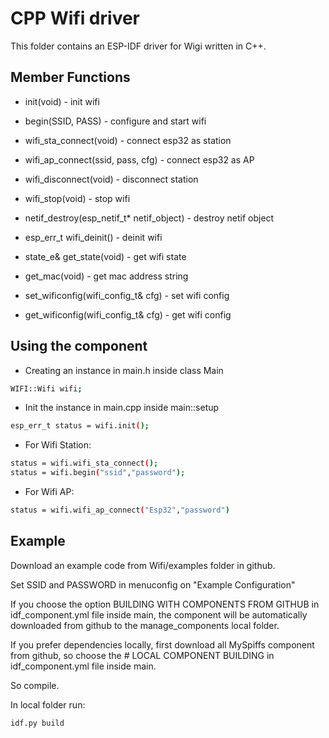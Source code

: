# CPP Wifi driver
This folder contains an ESP-IDF driver for Wigi written in C++.

## Member Functions
- init(void) - init wifi

- begin(SSID, PASS) - configure and start wifi

- wifi_sta_connect(void) - connect esp32 as station

- wifi_ap_connect(ssid, pass, cfg) - connect esp32 as AP

- wifi_disconnect(void) - disconnect station

- wifi_stop(void) - stop wifi

- netif_destroy(esp_netif_t* netif_object) - destroy netif object

- esp_err_t wifi_deinit() - deinit wifi

- state_e& get_state(void) - get wifi state

- get_mac(void) - get mac address string

- set_wificonfig(wifi_config_t& cfg) - set wifi config

- get_wificonfig(wifi_config_t& cfg) - get wifi config



## Using the component
- Creating an instance in main.h inside class Main
```bash
WIFI::Wifi wifi;
``````

- Init the instance in main.cpp inside main::setup
```bash
esp_err_t status = wifi.init();
``````
- For Wifi Station:
```bash
status = wifi.wifi_sta_connect();
status = wifi.begin("ssid","password");
```

- For Wifi AP:
```bash
status = wifi.wifi_ap_connect("Esp32","password")
```

## Example
Download an example code from Wifi/examples folder in github.

Set SSID and PASSWORD in menuconfig on "Example Configuration"

If you choose the option BUILDING WITH COMPONENTS FROM GITHUB in idf_component.yml file inside main, the component will be automatically downloaded from github to the manage_components local folder.

If you prefer dependencies locally, first download all MySpiffs component from github, so choose the # LOCAL COMPONENT BUILDING  in idf_component.yml file inside main. 

So compile.

In local folder run:
```bash
idf.py build
```
















